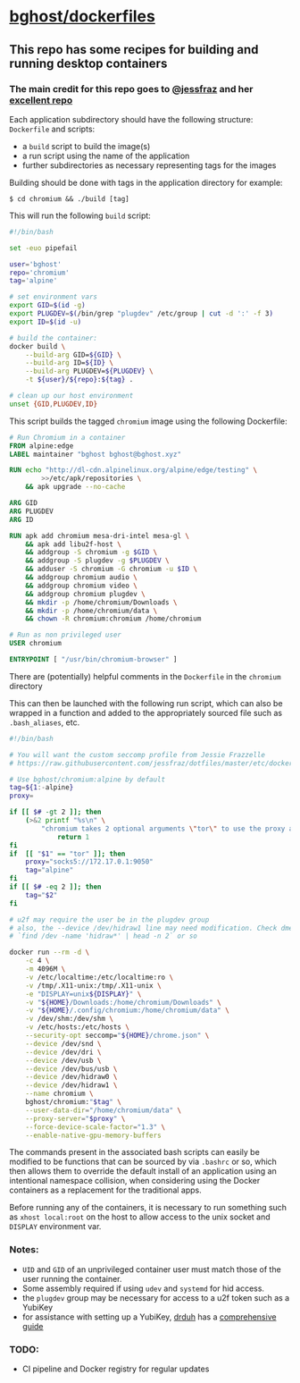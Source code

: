# [bghost/dockerfiles](https://github.com/bghost/dockerfiles)

## This repo has some recipes for building and running desktop containers

### The main credit for this repo goes to [@jessfraz](https://twitter.com/jessfraz) and her [excellent repo](https://github.com/jessfraz/dockerfiles)

Each application subdirectory should have the following structure: `Dockerfile` and scripts:

* a `build` script to build the image(s)
* a run script using the name of the application
* further subdirectories as necessary representing tags for the images

Building should be done with tags in the application directory for example:

```console
$ cd chromium && ./build [tag]
```

This will run the following `build` script:

```sh
#!/bin/bash

set -euo pipefail

user='bghost'
repo='chromium'
tag='alpine'

# set environment vars
export GID=$(id -g)
export PLUGDEV=$(/bin/grep "plugdev" /etc/group | cut -d ':' -f 3)
export ID=$(id -u)

# build the container:
docker build \
    --build-arg GID=${GID} \
    --build-arg ID=${ID} \
    --build-arg PLUGDEV=${PLUGDEV} \
    -t ${user}/${repo}:${tag} .

# clean up our host environment
unset {GID,PLUGDEV,ID}
```


This script builds the tagged `chromium` image using the following Dockerfile:

```dockerfile
# Run Chromium in a container
FROM alpine:edge
LABEL maintainer "bghost bghost@bghost.xyz"

RUN echo "http://dl-cdn.alpinelinux.org/alpine/edge/testing" \
        >>/etc/apk/repositories \
    && apk upgrade --no-cache

ARG GID
ARG PLUGDEV
ARG ID

RUN apk add chromium mesa-dri-intel mesa-gl \
    && apk add libu2f-host \
    && addgroup -S chromium -g $GID \
    && addgroup -S plugdev -g $PLUGDEV \
    && adduser -S chromium -G chromium -u $ID \
    && addgroup chromium audio \
    && addgroup chromium video \
    && addgroup chromium plugdev \
    && mkdir -p /home/chromium/Downloads \
    && mkdir -p /home/chromium/data \
    && chown -R chromium:chromium /home/chromium

# Run as non privileged user
USER chromium

ENTRYPOINT [ "/usr/bin/chromium-browser" ]
```


There are (potentially) helpful comments in the `Dockerfile` in the `chromium` directory

This can then be launched with the following run script, which can also be
wrapped in a function and added to the appropriately sourced file such as
`.bash_aliases`, etc.

```sh
#!/bin/bash

# You will want the custom seccomp profile from Jessie Frazzelle
# https://raw.githubusercontent.com/jessfraz/dotfiles/master/etc/docker/seccomp/chrome.json

# Use bghost/chromium:alpine by default
tag=${1:-alpine}
proxy=

if [[ $# -gt 2 ]]; then
    (>&2 printf "%s\n" \
        "chromium takes 2 optional arguments \"tor\" to use the proxy and <tag>")
            return 1
fi
if  [[ "$1" == "tor" ]]; then
    proxy="socks5://172.17.0.1:9050"
    tag="alpine"
fi
if [[ $# -eq 2 ]]; then
    tag="$2"
fi

# u2f may require the user be in the plugdev group
# also, the --device /dev/hidraw1 line may need modification. Check dmesg.
# `find /dev -name 'hidraw*' | head -n 2` or so

docker run --rm -d \
    -c 4 \
    -m 4096M \
    -v /etc/localtime:/etc/localtime:ro \
    -v /tmp/.X11-unix:/tmp/.X11-unix \
    -e "DISPLAY=unix${DISPLAY}" \
    -v "${HOME}/Downloads:/home/chromium/Downloads" \
    -v "${HOME}/.config/chromium:/home/chromium/data" \
    -v /dev/shm:/dev/shm \
    -v /etc/hosts:/etc/hosts \
    --security-opt seccomp="${HOME}/chrome.json" \
    --device /dev/snd \
    --device /dev/dri \
    --device /dev/usb \
    --device /dev/bus/usb \
    --device /dev/hidraw0 \
    --device /dev/hidraw1 \
    --name chromium \
    bghost/chromium:"$tag" \
    --user-data-dir="/home/chromium/data" \
    --proxy-server="$proxy" \
    --force-device-scale-factor="1.3" \
    --enable-native-gpu-memory-buffers
```


The commands present in the associated bash scripts can easily be modified to
be functions that can be sourced by via `.bashrc` or so, which then allows
them to override the default install of an application using an intentional
namespace collision, when considering using the Docker containers as a
replacement for the traditional apps.

Before running any of the containers, it is necessary to run something such as
`xhost local:root` on the host to allow access to the unix socket and
`DISPLAY` environment var.  

### Notes:

* `UID` and `GID` of an unprivileged container user must match those of the
  user running the container.
* Some assembly required if using `udev` and `systemd` for hid access.
* the `plugdev` group may be necessary for access to a u2f token such as a
  YubiKey
* for assistance with setting up a YubiKey, [drduh](https://github.com/drduh)
  has a [comprehensive guide](https://github.com/drduh/YubiKey-Guide)

### TODO:

* CI pipeline and Docker registry for regular updates
